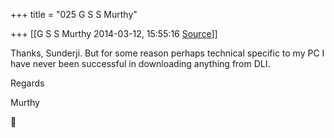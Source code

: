 +++
title = "025 G S S Murthy"

+++
[[G S S Murthy	2014-03-12, 15:55:16 [Source](https://groups.google.com/g/samskrita/c/2Xl_fNcS8GI)]]



Thanks, Sunderji. But for some reason perhaps technical specific to my PC I have never been successful in downloading anything from DLI.

Regards

Murthy



